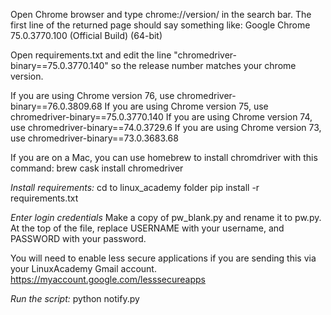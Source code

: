 
Open Chrome browser and type chrome://version/ in the search bar.
The first line of the returned page should say something like: Google Chrome 75.0.3770.100 (Official Build) (64-bit)

Open requirements.txt and edit the line "chromedriver-binary==75.0.3770.140" so the release number matches your chrome version.

If you are using Chrome version 76, use chromedriver-binary==76.0.3809.68
If you are using Chrome version 75, use chromedriver-binary==75.0.3770.140
If you are using Chrome version 74, use chromedriver-binary==74.0.3729.6
If you are using Chrome version 73, use chromedriver-binary==73.0.3683.68

If you are on a Mac, you can use homebrew to install chromdriver with this command:
brew cask install chromedriver

*Install requirements:*
cd to linux_academy folder
pip install -r requirements.txt

*Enter login credentials*
Make a copy of pw_blank.py and rename it to pw.py. At the top of the file, replace USERNAME with your username, and PASSWORD with your password.

You will need to enable less secure applications if you are sending this via your LinuxAcademy Gmail account.
https://myaccount.google.com/lesssecureapps

*Run the script:*
python notify.py
